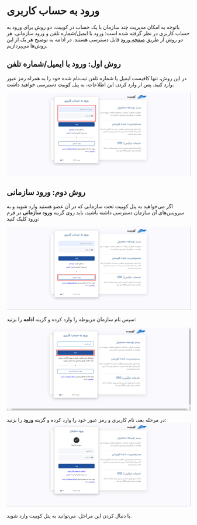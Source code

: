# ورود به حساب کاربری

باتوجه به امکان مدیریت چند سازمان با یک حساب در کوبیت، دو روش برای ورود به حساب کاربری در نظر گرفته شده است: ورود با ایمیل/شماره تلفن و ورود سازمانی.
هر دو روش از طریق [صفحه ورود](https://auth.kubit.ir/fa/login/) قابل دسترسی هستند. در ادامه به توضیح هر یک از این روش‌ها می‌پردازیم.

## روش اول: ورود با ایمیل/شماره تلفن

در این روش، تنها کافیست ایمیل یا شماره تلفن ثبت‌نام شده خود را به همراه رمز عبور وارد کنید. پس از وارد کردن این اطلاعات، به پنل کوبیت دسترسی خواهید داشت.

![Login: login with email/phone](login-with-email.png)

## روش دوم: ورود سازمانی

اگر می‌خواهید به پنل کوبیت تحت سازمانی که در آن عضو هستید وارد شوید و به سرویس‌های آن سازمان دسترسی داشته باشید، باید روی گزینه **ورود سازمانی** در فرم ورود کلیک کنید:

![Login: login with org](login-with-org.png)

سپس نام سازمان مربوطه را وارد کرده و گزینه **ادامه** را بزنید:

![Login: login with org continue](login-with-org-continue.png)

در مرحله بعد، نام کاربری و رمز عبور خود را وارد کرده و گزینه **ورود** را بزنید:
![Login: enter username](enter-username-in-org.png)

با دنبال کردن این مراحل، می‌توانید به پنل کوبیت وارد شوید.
